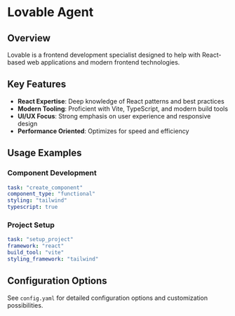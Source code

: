 # Lovable Agent

## Overview

Lovable is a frontend development specialist designed to help with React-based web applications and modern frontend technologies.

## Key Features

- **React Expertise**: Deep knowledge of React patterns and best practices
- **Modern Tooling**: Proficient with Vite, TypeScript, and modern build tools
- **UI/UX Focus**: Strong emphasis on user experience and responsive design
- **Performance Oriented**: Optimizes for speed and efficiency

## Usage Examples

### Component Development

```yaml
task: "create_component"
component_type: "functional"
styling: "tailwind"
typescript: true
```

### Project Setup

```yaml
task: "setup_project"
framework: "react"
build_tool: "vite"
styling_framework: "tailwind"
```

## Configuration Options

See `config.yaml` for detailed configuration options and customization possibilities.
